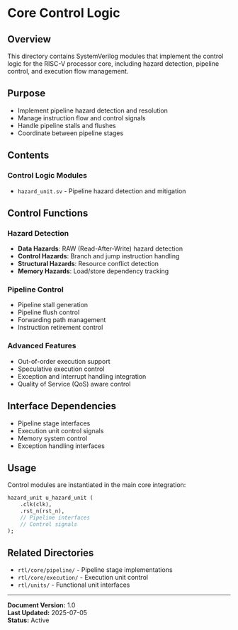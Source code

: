 # Core Control Logic

## Overview
This directory contains SystemVerilog modules that implement the control logic for the RISC-V processor core, including hazard detection, pipeline control, and execution flow management.

## Purpose
- Implement pipeline hazard detection and resolution
- Manage instruction flow and control signals
- Handle pipeline stalls and flushes
- Coordinate between pipeline stages

## Contents

### Control Logic Modules
- `hazard_unit.sv` - Pipeline hazard detection and mitigation

## Control Functions

### Hazard Detection
- **Data Hazards**: RAW (Read-After-Write) hazard detection
- **Control Hazards**: Branch and jump instruction handling
- **Structural Hazards**: Resource conflict detection
- **Memory Hazards**: Load/store dependency tracking

### Pipeline Control
- Pipeline stall generation
- Pipeline flush control
- Forwarding path management
- Instruction retirement control

### Advanced Features
- Out-of-order execution support
- Speculative execution control
- Exception and interrupt handling integration
- Quality of Service (QoS) aware control

## Interface Dependencies
- Pipeline stage interfaces
- Execution unit control signals
- Memory system control
- Exception handling interfaces

## Usage
Control modules are instantiated in the main core integration:

```systemverilog
hazard_unit u_hazard_unit (
    .clk(clk),
    .rst_n(rst_n),
    // Pipeline interfaces
    // Control signals
);
```

## Related Directories
- `rtl/core/pipeline/` - Pipeline stage implementations
- `rtl/core/execution/` - Execution unit control
- `rtl/units/` - Functional unit interfaces

---
**Document Version:** 1.0  
**Last Updated:** 2025-07-05  
**Status:** Active 